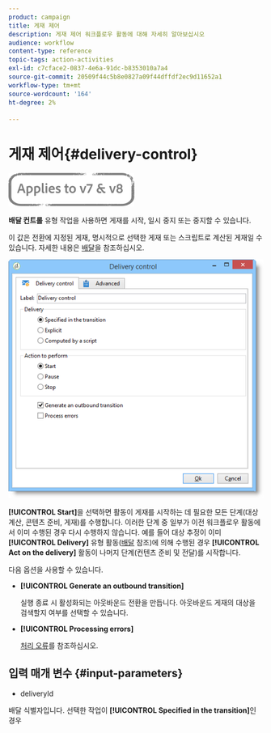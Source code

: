 ```yaml
---
product: campaign
title: 게재 제어
description: 게재 제어 워크플로우 활동에 대해 자세히 알아보십시오
audience: workflow
content-type: reference
topic-tags: action-activities
exl-id: c7cface2-0837-4e6a-91dc-b8353010a7a4
source-git-commit: 20509f44c5b8e0827a09f44dffdf2ec9d11652a1
workflow-type: tm+mt
source-wordcount: '164'
ht-degree: 2%

---
```


# 게재 제어{#delivery-control}

![](../../assets/common.svg)

**배달 컨트롤** 유형 작업을 사용하면 게재를 시작, 일시 중지 또는 중지할 수 있습니다.

이 값은 전환에 지정된 게재, 명시적으로 선택한 게재 또는 스크립트로 계산된 게재일 수 있습니다. 자세한 내용은 [배달](delivery.md)을 참조하십시오.

![](assets/edit_diffusion_act.png)

**[!UICONTROL Start]**&#x200B;을 선택하면 활동이 게재를 시작하는 데 필요한 모든 단계(대상 계산, 콘텐츠 준비, 게재)를 수행합니다. 이러한 단계 중 일부가 이전 워크플로우 활동에서 이미 수행된 경우 다시 수행하지 않습니다. 예를 들어 대상 추정이 이미 **[!UICONTROL Delivery]** 유형 활동([배달](delivery.md) 참조)에 의해 수행된 경우 **[!UICONTROL Act on the delivery]** 활동이 나머지 단계(컨텐츠 준비 및 전달)를 시작합니다.

다음 옵션을 사용할 수 있습니다.

* **[!UICONTROL Generate an outbound transition]**

   실행 종료 시 활성화되는 아웃바운드 전환을 만듭니다. 아웃바운드 게재의 대상을 검색할지 여부를 선택할 수 있습니다.

* **[!UICONTROL Processing errors]**

   [처리 오류](monitoring-workflow-execution.md#processing-errors)를 참조하십시오.

## 입력 매개 변수 {#input-parameters}

* deliveryId

배달 식별자입니다. 선택한 작업이 **[!UICONTROL Specified in the transition]**&#x200B;인 경우
